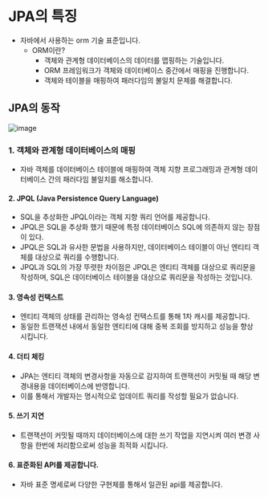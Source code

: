 # JPA의 특징

- 자바에서 사용하는 orm 기술 표준입니다.
  - ORM이란?
    - 객체와 관계형 데이터베이스의 데이터를 맵핑하는 기술입니다.
    - ORM 프레임워크가 객체와 데이터베이스 중간에서 매핑을 진행합니다.
    - 객체와 테이블을 매핑하여 패러다임의 불일치 문제를 해결합니다.



## JPA의 동작


![image](https://github.com/user-attachments/assets/8c88e488-d3e7-41d6-be5e-6d629125b497)




### 1. 객체와 관계형 데이터베이스의 매핑 

- 자바 객체를 데이터베이스 테이블에 매핑하여 객체 지향 프로그래밍과 관계형 데이터베이스 간의 패러다임 불일치를 해소합니다. 

#### 2. JPQL  (Java Persistence Query Language)

- SQL을 추상화한 JPQL이라는 객체 지향 쿼리 언어를 제공합니다. 
- JPQL은 SQL을 추상화 했기 때문에 특정 데이터베이스 SQL에 의존하지 않는 장점이 있다.
- JPQL은 SQL과 유사한 문법을 사용하지만, 데이터베이스 테이블이 아닌 엔티티 객체를 대상으로 쿼리를 수행합니다.
- JPQL과 SQL의 가장 뚜렷한 차이점은 JPQL은 엔티티 객체를 대상으로 쿼리문을 작성하며, SQL은 데이터베이스 테이블을 대상으로 쿼리문을 작성하는 것입니다.



#### 3. 영속성 컨택스트 

- 엔티티 객체의 상태를 관리하는 영속성 컨택스트를 통해 1차 캐시를 제공합니다.
- 동일한 트랜잭션 내에서 동일한 엔티티에 대해 중복 조회를 방지하고 성능을 향상 시킵니다.



#### 4. 더티 체킹 

- JPA는 엔티티 객체의 변경사항을 자동으로 감지하여 트랜잭션이 커밋될 때 해당 변경내용을 데이터베이스에 반영합니다.
- 이를 통해서 개발자는 명시적으로 업데이트 쿼리를 작성할 필요가 없습니다.



#### 5. 쓰기 지연

- 트랜잭션이 커밋될 때까지 데이터베이스에 대한 쓰기 작업을 지연시켜 여러 변경 사항을 한번에 처리함으로써 성능을 최적화 시킵니다.

#### 6. 표준화된 API를 제공합니다.

- 자바 표준 명세로써 다양한 구현체를 통해서 일관된 api를 제공합니다.





